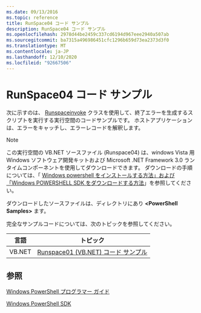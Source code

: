 ```yaml
---
ms.date: 09/13/2016
ms.topic: reference
title: RunSpace04 コード サンプル
description: RunSpace04 コード サンプル
ms.openlocfilehash: 2978d44be2459c337cd6194d967eee2940a507ab
ms.sourcegitcommit: ba7315a496986451cfc1296b659d73ea2373d3f0
ms.translationtype: MT
ms.contentlocale: ja-JP
ms.lasthandoff: 12/10/2020
ms.locfileid: "92667506"
---
```

# <a name="runspace04-code-samples"></a>RunSpace04 コード サンプル

次に示すのは、 [Runspaceinvoke](/dotnet/api/System.Management.Automation.RunspaceInvoke) クラスを使用して、終了エラーを生成するスクリプトを実行する実行空間のコードサンプルです。 ホストアプリケーションは、エラーをキャッチし、エラーレコードを解釈します。

> [!NOTE]
> この実行空間の VB.NET ソースファイル (Runspace04) は、windows Vista 用 Windows ソフトウェア開発キットおよび Microsoft .NET Framework 3.0 ランタイムコンポーネントを使用してダウンロードできます。 ダウンロードの手順については、「 [Windows powershell をインストールする方法」および「Windows POWERSHELL SDK をダウンロードする方法](/powershell/scripting/developer/installing-the-windows-powershell-sdk)」を参照してください。
>
> ダウンロードしたソースファイルは、ディレクトリにあり **\<PowerShell Samples>** ます。

完全なサンプルコードについては、次のトピックを参照してください。

|言語|トピック|
|--------------|-----------|
|VB.NET|[Runspace01 (VB.NET) コード サンプル](./runspace01-vb-net-code-sample.md)|

## <a name="see-also"></a>参照

[Windows PowerShell プログラマー ガイド](./windows-powershell-programmer-s-guide.md)

[Windows PowerShell SDK](../windows-powershell-reference.md)
